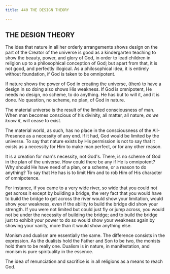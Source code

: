 ```yaml
---
title: 440 THE DESIGN THEORY

---
```

  

## THE DESIGN THEORY

The idea that nature in all her orderly arrangements shows design on the
part of the Creator of the universe is good as a kindergarten teaching
to show the beauty, power, and glory of God, in order to lead children
in religion up to a philosophical conception of God; but apart from
that, it is not good, and perfectly illogical. As a philosophical idea,
it is entirely without foundation, if God is taken to be omnipotent.

If nature shows the power of God in creating the universe, (then) to
have a design in so doing also shows His weakness. If God is omnipotent,
He needs no design, no scheme, to do anything. He has but to will it,
and it is done. No question, no scheme, no plan, of God in nature.

The material universe is the result of the limited consciousness of man.
When man becomes conscious of his divinity, all matter, all nature, *as
we know it*, will cease to exist.

The material world, as such, has no place in the consciousness of the
All-Presence as a necessity of any end. If it had, God would be limited
by the universe. To say that nature exists by His permission is not to
say that it exists as a necessity for Him to make man perfect, or for
any other reason.

It is a creation for man's necessity, not God's. There, is no scheme of
God in the plan of the universe. How could there be any if He is
omnipotent? Why should He have need of a plan, or a scheme, or a reason
to do anything? To say that He has is to limit Him and to rob Him of His
character of omnipotence.

For instance, if you came to a very wide river, so wide that you could
not get across it except by building a bridge, the very fact that you
would have to build the bridge to get across the river would show your
limitation, would show your weakness, even if the ability to build the
bridge did show your strength. If you were not limited but could just
fly or jump across, you would not be under the necessity of building the
bridge; and to build the bridge just to exhibit your power to do so
would show your weakness again by showing your vanity, more than it
would show anything else.

Monism and dualism are essentially the same. The difference consists in
the expression. As the dualists hold the Father and Son to be two, the
monists hold them to be really one. Dualism is in nature, in
manifestation, and monism is pure spirituality in the essence.

The idea of renunciation and sacrifice is in all religions as a means to
reach God.